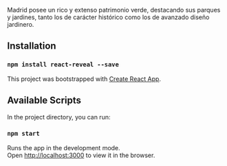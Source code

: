 Madrid posee un rico y extenso patrimonio verde, destacando sus parques y jardines, tanto los de carácter histórico como los de avanzado diseño jardinero.

## Installation

### `npm install react-reveal --save`

This project was bootstrapped with [Create React App](https://github.com/facebook/create-react-app).

## Available Scripts

In the project directory, you can run:

### `npm start`

Runs the app in the development mode.<br />
Open [http://localhost:3000](http://localhost:3000) to view it in the browser.

